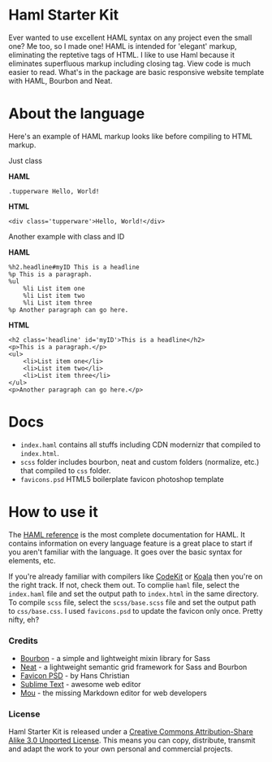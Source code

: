 # Haml Starter Kit
Ever wanted to use excellent HAML syntax on any project even the small one? Me too, so I made one! HAML is intended for 'elegant' markup, eliminating the reptetive tags of HTML. I like to use Haml because it eliminates superfluous markup including closing tag. View code is much easier to read. What's in the package are basic responsive website template with HAML, Bourbon and Neat.

# About the language
Here's an example of HAML markup looks like before compiling to HTML markup.

Just class
 
**HAML**

	.tupperware Hello, World!

**HTML**

	<div class='tupperware'>Hello, World!</div>

Another example with class and ID

**HAML** 

	%h2.headline#myID This is a headline
	%p This is a paragraph.
	%ul
    	%li List item one
    	%li List item two
    	%li List item three
	%p Another paragraph can go here.

**HTML**
	
	<h2 class='headline' id='myID'>This is a headline</h2>
	<p>This is a paragraph.</p>
	<ul>
  		<li>List item one</li>
  		<li>List item two</li>
  		<li>List item three</li>
	</ul>
	<p>Another paragraph can go here.</p>
	
# Docs
 * `index.haml` contains all stuffs including CDN modernizr that compiled to `index.html`.
 * `scss` folder includes bourbon, neat and custom folders (normalize, etc.) that compiled to `css` folder.
 * `favicons.psd` HTML5 boilerplate favicon photoshop template
 
# How to use it
The [HAML reference](http://haml.info/tutorial.html) is the most complete documentation for HAML. It contains information on every language feature is a great place to start if you aren't familiar with the language. It goes over the basic syntax for elements, etc.

If you're already familiar with compilers like [CodeKit](http://incident57.com/codekit/) or [Koala](http://koala-app.com/) then you're on the right track. If not, check them out. To complie `haml` file, select the `index.haml` file and set the output path to `index.html` in the same directory.  To compile `scss` file, select the `scss/base.scss` file and set the output path to `css/base.css`. I used `favicons.psd` to update the favicon only once. Pretty nifty, eh?

### Credits
 * [Bourbon](http://bourbon.io) - a simple and lightweight mixin library for Sass
 * [Neat](http://neat.bourbon.io) - a lightweight semantic grid framework for Sass and Bourbon
 * [Favicon PSD](http://drublic.de/blog/html5-boilerplate-favicons-psd-template/) - by Hans Christian
 * [Sublime Text](http://www.sublimetext.com/) - awesome web editor
 * [Mou](http://mouapp.com) - the missing Markdown editor for web developers
 
### License
Haml Starter Kit is released under a [Creative Commons Attribution-Share Alike 3.0 Unported License](http://creativecommons.org/licenses/by-sa/3.0/). This means you can copy, distribute, transmit and adapt the work to your own personal and commercial projects.